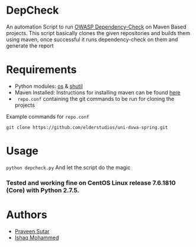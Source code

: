 # DepCheck
An automation Script to run [OWASP Dependency-Check](https://www.owasp.org/index.php/OWASP_Dependency_Check) on Maven Based projects.
This script basically clones the given repositories and builds them using maven, once successful it runs dependency-check on them and generate the report

# Requirements
* Python modules: [os](https://docs.python.org/2/library/os.html) & [shutil](https://docs.python.org/2/library/shutil.html)
* Maven Installed: Instructions for installing maven can be found [here](https://maven.apache.org/install.html)
* ``` repo.conf``` containing the git commands to be run for cloning the projects

Example commands for ```repo.conf```
 
 ```git clone https://github.com/elderstudios/uni-dvwa-spring.git```
 
# Usage
```python depcheck.py``` 
And let the script do the magic

### Tested and working fine on CentOS Linux release 7.6.1810 (Core) with Python 2.7.5.

# Authors
* [Praveen Sutar](https://twitter.com/praveensutar123)
* [Ishaq Mohammed](https://twitter.com/security_prince)


